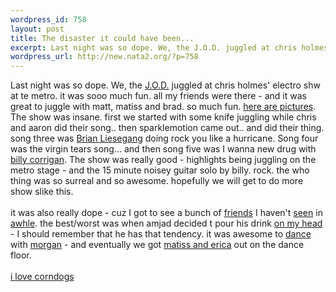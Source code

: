 ```yaml
--- 
wordpress_id: 758
layout: post
title: The disaster it could have been...
excerpt: Last night was so dope. We, the J.O.D. juggled at chris holmes' electro shw at te metro. it was sooo much fun. all my friends were there - and it was great to juggle with matt, matiss and brad. so much fun. here are pictures. The show was insane. first we started wit...
wordpress_url: http://new.nata2.org/?p=758
---
```

Last night was so dope. We, the <a href="http://www.thejugglers.org">J.O.D.</a> juggled at chris holmes' electro shw at te metro. it was sooo much fun. all my friends were there - and it was great to juggle with matt, matiss and brad. so much fun. <a href="http://nata2.info/?path=pictures%2Fevents%2Fchris_holmes_electroclash_02-04">here are pictures</a>. The show was insane. first we started with some knife juggling while chris and aaron did their song.. then sparklemotion came out.. and did their thing. song three was <a href="http://nata2.info/?path=pictures%2Fevents%2Fchris_holmes_electroclash_02-04&img=JOD%20metro%20051.jpg">Brian Liesegang</a> doing rock you like a hurricane. Song four was the virgin tears song... and then song five was I wanna new drug with <a href="http://www.nata2.info/?path=pictures%2Fmisc%2Fphone_camera%2Fphotolog&img=1077436735-t610(3).jpg">billy corrigan</a>. The show was really good - highlights being juggling on the metro stage - and the 15 minute noisey guitar solo by billy. rock. the who thing was so surreal and so awesome. hopefully we will get to do more show slike this. <br/><br/>it was also really dope - cuz I got to see a bunch of <a href="http://nata2.info/?path=pictures%2Fevents%2Fchris_holmes_electroclash_02-04&img=JOD%20metro%20088.jpg">friends</a> I haven't <a href="http://nata2.info/?path=pictures%2Fevents%2Fchris_holmes_electroclash_02-04&img=JOD%20metro%20089.jpg">seen</a> in <a href="http://nata2.info/?path=pictures%2Fevents%2Fchris_holmes_electroclash_02-04&img=JOD%20metro%20108.jpg">awhle</a>. the best/worst was when amjad decided t pour his drink <a href="http://nata2.info/?path=pictures%2Fevents%2Fchris_holmes_electroclash_02-04&img=JOD%20metro%20103.jpg">on my head</a> - I should remember that he has that tendency. it was awesome to <a href="http://nata2.info/?path=pictures%2Fevents%2Fchris_holmes_electroclash_02-04&img=JOD%20metro%20080.jpg">dance</a> with <a href="http://nata2.info/?path=pictures%2Fevents%2Fchris_holmes_electroclash_02-04&img=JOD%20metro%20055.jpg">morgan</a> - and eventually we got <a href="http://nata2.info/?path=pictures%2Fevents%2Fchris_holmes_electroclash_02-04&img=JOD%20metro%20081.jpg">matiss and erica</a> out on the dance floor.<br/><br/><a href="http://nata2.info/?path=pictures%2Fevents%2Fchris_holmes_electroclash_02-04&img=JOD%20metro%20006.jpg">i love corndogs</a>

